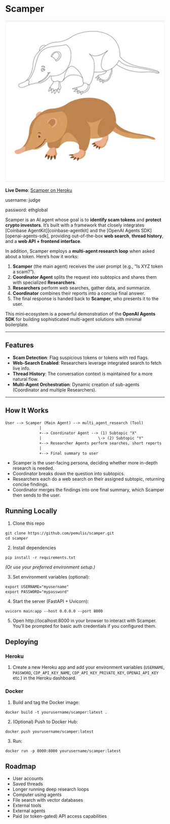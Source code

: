 # Scamper

![Scamper, a cute but venomous Hispaniolan solenodon](scamper.png)

**Live Demo**: [Scamper on Heroku](https://scamper-e1d5d599d982.herokuapp.com/)

username: judge

password: ethglobal

Scamper is an AI agent whose goal is to **identify scam tokens** and **protect crypto investors**. It’s built with a framework that closely integrates [Coinbase AgentKit][coinbase-agentkit] and the [OpenAI Agents SDK][openai-agents-sdk], providing out-of-the-box **web search**, **thread history**, and a **web API + frontend interface**.

In addition, Scamper employs a **multi-agent research loop** when asked about a token. Here’s how it works:

1. **Scamper** (the main agent) receives the user prompt (e.g., “Is XYZ token a scam?”).  
2. **Coordinator Agent** splits the request into subtopics and shares them with specialized **Researchers**.  
3. **Researchers** perform web searches, gather data, and summarize.  
4. **Coordinator** combines their reports into a concise final answer.  
5. The final response is handed back to **Scamper**, who presents it to the user.  

This mini‐ecosystem is a powerful demonstration of the **OpenAI Agents SDK** for building sophisticated multi-agent solutions with minimal boilerplate.

---

## Features

- **Scam Detection**: Flag suspicious tokens or tokens with red flags.  
- **Web-Search Enabled**: Researchers leverage integrated search to fetch live info.  
- **Thread History**: The conversation context is maintained for a more natural flow.  
- **Multi-Agent Orchestration**: Dynamic creation of sub-agents (Coordinator and multiple Researchers).

---

## How It Works

```text
User --> Scamper (Main Agent) --> multi_agent_research (Tool)
               |
               +--> Coordinator Agent --> (1) Subtopic "X"
               |                         \-> (2) Subtopic "Y"
               +--> Researcher Agents perform searches, short reports
               |
               +--> Final summary to user
```

- Scamper is the user-facing persona, deciding whether more in-depth research is needed.
- Coordinator breaks down the question into subtopics.
- Researchers each do a web search on their assigned subtopic, returning concise findings.
- Coordinator merges the findings into one final summary, which Scamper then sends to the user.

## Running Locally

1. Clone this repo
```
git clone https://github.com/pemulis/scamper.git
cd scamper
```

2. Install dependencies
```
pip install -r requirements.txt
```

*(Or use your preferred environment setup.)*

3. Set environment variables (optional):
```
export USERNAME="myusername"
export PASSWORD="mypassword"
```

4. Start the server (FastAPI + Uvicorn):
```
uvicorn main:app --host 0.0.0.0 --port 8000
```

5. Open http://localhost:8000 in your browser to interact with Scamper. You’ll be prompted for basic auth credentials if you configured them.

## Deploying

### Heroku
1. Create a new Heroku app and add your environment variables (`USERNAME`, `PASSWORD`, `CDP_API_KEY_NAME`, `CDP_API_KEY_PRIVATE_KEY`, `OPENAI_API_KEY` etc.) in the Heroku dashboard.

### Docker

1. Build and tag the Docker image:
```
docker build -t yourusername/scamper:latest .
```

2. (Optional) Push to Docker Hub:
```
docker push yourusername/scamper:latest
```

3. Run:
```
docker run -p 8000:8000 yourusername/scamper:latest
```

## Roadmap

- User accounts
- Saved threads
- Longer running deep research loops
- Computer using agents
- File search with vector databases
- External tools
- External agents
- Paid (or token-gated) API access capabilities
